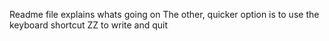 Readme file explains whats going on  The other, quicker option is to use the keyboard shortcut ZZ to write and quit
